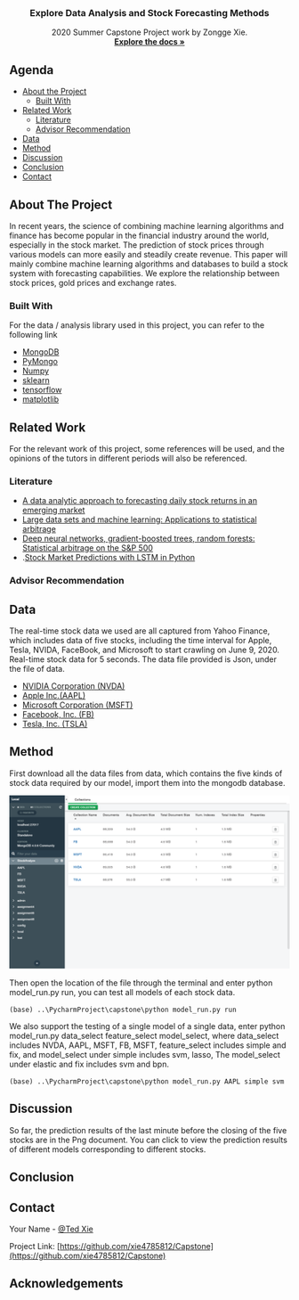 <!--
*** Thanks for checking out this README Template. If you have a suggestion that would
*** make this better, please fork the repo and create a pull request or simply open
*** an issue with the tag "enhancement".
*** Thanks again! Now go create something AMAZING! :D
-->





<!-- PROJECT SHIELDS -->
<!--
*** I'm using markdown "reference style" links for readability.
*** Reference links are enclosed in brackets [ ] instead of parentheses ( ).
*** See the bottom of this document for the declaration of the reference variables
*** for contributors-url, forks-url, etc. This is an optional, concise syntax you may use.
*** https://www.markdownguide.org/basic-syntax/#reference-style-links
-->


<!-- PROJECT LOGO -->
<br />

  <h3 align="center">Explore Data Analysis and Stock Forecasting Methods</h3>

  <p align="center">
    2020 Summer Capstone Project work by Zongge Xie.
    <br />
    <a href="https://github.com/xie4785812/Capstone"><strong>Explore the docs »</strong></a>
    <br />
    
    
  </p>
</p>



<!-- TABLE OF CONTENTS -->
## Agenda

* [About the Project](#about-the-project)
  * [Built With](#built-with)
* [Related Work](#related-work)
  * [Literature](#literature)
  * [Advisor Recommendation](#advisor-recommendation)
* [Data](#data)
* [Method](#method)
* [Discussion](#discussion)
* [Conclusion](#conclusion)
* [Contact](#contact)




<!-- ABOUT THE PROJECT -->
## About The Project

In recent years, the science of combining machine learning algorithms and finance has become popular in the financial industry around the world, especially in the stock market. The prediction of stock prices through various models can more easily and steadily create revenue. This paper will mainly combine machine learning algorithms and databases to build a stock system with forecasting capabilities. We explore the relationship between stock prices, gold prices and exchange rates.

### Built With
For the data / analysis library used in this project, you can refer to the following link
* [MongoDB](https://www.mongodb.com/)
* [PyMongo](https://pymongo.readthedocs.io/en/stable/)
* [Numpy](https://numpy.org/)
* [sklearn](https://scikit-learn.org/stable/)
* [tensorflow](https://www.tensorflow.org/)
* [matplotlib](https://matplotlib.org/)



<!-- GETTING STARTED -->
## Related Work

For the relevant work of this project, some references will be used, and the opinions of the tutors in different periods will also be referenced.

### Literature

* [A data analytic approach to forecasting daily stock returns in an emerging market](https://www-sciencedirect-com.ezproxy.rit.edu/science/article/pii/S0377221716301096)
* [Large data sets and machine learning: Applications to statistical arbitrage](https://www-sciencedirect-com.ezproxy.rit.edu/science/article/pii/S0377221719303339)
* [Deep neural networks, gradient-boosted trees, random forests: Statistical arbitrage on the S&P 500](https://www-sciencedirect-com.ezproxy.rit.edu/science/article/pii/S0377221716308657)
* .[Stock Market Predictions with LSTM in Python](https://www.datacamp.com/community/tutorials/lstm-python-stock-market)

### Advisor Recommendation






<!-- USAGE EXAMPLES -->
## Data

The real-time stock data we used are all captured from Yahoo Finance, which includes data of five stocks, including the time interval for Apple, Tesla, NVIDA, FaceBook, and Microsoft to start crawling on June 9, 2020. Real-time stock data for 5 seconds. The data file provided is Json, under the file of data.



* [NVIDIA Corporation (NVDA)](https://finance.yahoo.com/quote/NVDA/history?p=NVDA)
* [Apple Inc.(AAPL)](https://finance.yahoo.com/quote/AAPL?p=AAPL&.tsrc=fin-srch)
* [Microsoft Corporation (MSFT)](https://finance.yahoo.com/quote/MSFT?p=MSFT&.tsrc=fin-srch)
* [Facebook, Inc. (FB)](https://finance.yahoo.com/quote/FB?p=FB&.tsrc=fin-srch)
* [Tesla, Inc. (TSLA)](https://finance.yahoo.com/quote/TSLA?p=TSLA&.tsrc=fin-srch)

<!-- ROADMAP -->
## Method


First download all the data files from data, which contains the five kinds of stock data required by our model, import them into the mongodb database.
<p align="center">
<img src="work/op3.png" alt="Logo">
</p>
Then open the location of the file through the terminal and enter python model_run.py run, you can test all models of each stock data.

    (base) ..\PycharmProject\capstone\python model_run.py run

We also support the testing of a single model of a single data, enter python model_run.py data_select feature_select model_select, where data_select includes NVDA, AAPL, MSFT, FB, MSFT, feature_select includes simple and fix, and model_select under simple includes svm, lasso, The model_select under elastic and fix includes svm and bpn.

    (base) ..\PycharmProject\capstone\python model_run.py AAPL simple svm






<!-- CONTRIBUTING -->
## Discussion
So far, the prediction results of the last minute before the closing of the five stocks are in the Png document. You can click to view the prediction results of different models corresponding to different stocks.





<!-- LICENSE -->
## Conclusion





<!-- CONTACT -->
## Contact

Your Name - [@Ted Xie]( tx5326@g.rit.edu)

Project Link: [https://github.com/xie4785812/Capstone](https://github.com/xie4785812/Capstone)



<!-- ACKNOWLEDGEMENTS -->
## Acknowledgements






<!-- MARKDOWN LINKS & IMAGES -->
<!-- https://www.markdownguide.org/basic-syntax/#reference-style-links -->
[contributors-shield]: https://img.shields.io/github/contributors/othneildrew/Best-README-Template.svg?style=flat-square
[contributors-url]: https://github.com/othneildrew/Best-README-Template/graphs/contributors
[forks-shield]: https://img.shields.io/github/forks/othneildrew/Best-README-Template.svg?style=flat-square
[forks-url]: https://github.com/othneildrew/Best-README-Template/network/members
[stars-shield]: https://img.shields.io/github/stars/othneildrew/Best-README-Template.svg?style=flat-square
[stars-url]: https://github.com/othneildrew/Best-README-Template/stargazers
[issues-shield]: https://img.shields.io/github/issues/othneildrew/Best-README-Template.svg?style=flat-square
[issues-url]: https://github.com/othneildrew/Best-README-Template/issues
[license-shield]: https://img.shields.io/github/license/othneildrew/Best-README-Template.svg?style=flat-square
[license-url]: https://github.com/othneildrew/Best-README-Template/blob/master/LICENSE.txt
[linkedin-shield]: https://img.shields.io/badge/-LinkedIn-black.svg?style=flat-square&logo=linkedin&colorB=555
[linkedin-url]: https://linkedin.com/in/othneildrew
[product-screenshot]: images/screenshot.png
